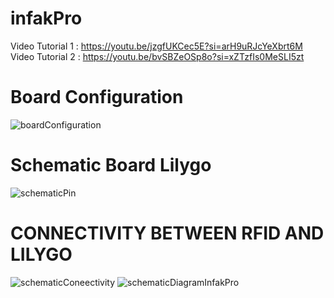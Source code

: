 # infakPro
Video Tutorial 1 : https://youtu.be/jzgfUKCec5E?si=arH9uRJcYeXbrt6M
Video Tutorial 2 : https://youtu.be/bvSBZeOSp8o?si=xZTzfIs0MeSLI5zt
# Board Configuration
![boardConfiguration](https://github.com/avivsabilal29/infakPro/assets/89498280/52103fed-aff4-40df-afd8-514b2ba715fe)
# Schematic Board Lilygo
![schematicPin](https://github.com/avivsabilal29/infakPro/assets/89498280/ec7aff16-4ead-4c7e-8a70-f03326a1ec46)
# CONNECTIVITY BETWEEN RFID AND LILYGO
![schematicConeectivity](https://github.com/avivsabilal29/infakPro/assets/89498280/a3634730-d100-41bc-9bc4-579b452197ff)
![schematicDiagramInfakPro](https://github.com/avivsabilal29/infakPro/assets/89498280/f39796f8-8c48-425a-93d2-3c36e855a81d)




